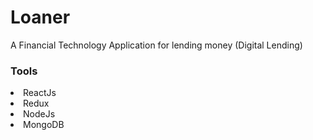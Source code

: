 # Loaner
A Financial Technology Application for lending money  (Digital Lending)
### Tools
<li>ReactJs</li>
<li>Redux</li>
<li>NodeJs</li>
<li>MongoDB</li>
